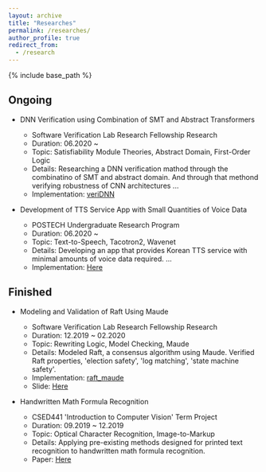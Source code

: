 ```yaml
---
layout: archive
title: "Researches"
permalink: /researches/
author_profile: true
redirect_from:
  - /research
---
```


{% include base_path %}

Ongoing
-------
* DNN Verification using Combination of SMT and Abstract Transformers
  * Software Verification Lab Research Fellowship Research
  * Duration: 06.2020 ~
  * Topic: Satisfiability Module Theories, Abstract Domain, First-Order Logic
  * Details: Researching a DNN verification mathod through the combinatino of SMT and abstract domain. And through that methond verifying robustness of CNN architectures ...
  * Implementation: [veriDNN](https://github.com/shchae7/veriDNN)


* Development of TTS Service App with Small Quantities of Voice Data
  * POSTECH Undergraduate Research Program
  * Duration: 06.2020 ~
  * Topic: Text-to-Speech, Tacotron2, Wavenet
  * Details: Developing an app that provides Korean TTS service with minimal amounts of voice data required. ...
  * Implementation: [Here](https://github.com/shchae7/UGRP)



Finished
--------
* Modeling and Validation of Raft Using Maude
  * Software Verification Lab Research Fellowship Research
  * Duration: 12.2019 ~ 02.2020
  * Topic: Rewriting Logic, Model Checking, Maude
  * Details: Modeled Raft, a consensus algorithm using Maude. Verified Raft properties, 'election safety', 'log matching', 'state machine safety'.
  * Implementation: [raft_maude](https://github.com/shchae7/raft_maude)
  * Slide: [Here]({{site.baseurl}}/pdfs/modeling-and-validation-of-raft-using-maude.pdf)


* Handwritten Math Formula Recognition
  * CSED441 'Introduction to Computer Vision' Term Project
  * Duration: 09.2019 ~ 12.2019
  * Topic: Optical Character Recognition, Image-to-Markup
  * Details: Applying pre-existing methods designed for printed text recognition to handwritten math formula recognition.
  * Paper: [Here]({{site.baseurl}}/pdfs/handwritten-math-formula-recogntion.pdf)